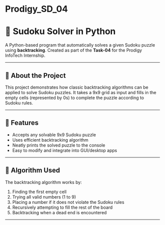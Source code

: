 # Prodigy_SD_04
# 🔢 Sudoku Solver in Python

A Python-based program that automatically solves a given Sudoku puzzle using **backtracking**. Created as part of the **Task-04** for the Prodigy InfoTech Internship.

---

## 📘 About the Project

This project demonstrates how classic backtracking algorithms can be applied to solve Sudoku puzzles. It takes a 9x9 grid as input and fills in the empty cells (represented by 0s) to complete the puzzle according to Sudoku rules.

---

## 🎯 Features

- Accepts any solvable 9x9 Sudoku puzzle
- Uses efficient backtracking algorithm
- Neatly prints the solved puzzle to the console
- Easy to modify and integrate into GUI/desktop apps

---

## 🧠 Algorithm Used

The backtracking algorithm works by:
1. Finding the first empty cell
2. Trying all valid numbers (1 to 9)
3. Placing a number if it does not violate the Sudoku rules
4. Recursively attempting to fill the rest of the board
5. Backtracking when a dead end is encountered

---



